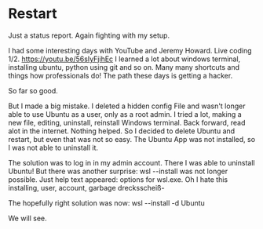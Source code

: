 # Restart

Just a status report. Again fighting with my setup.

I had some interesting days with YouTube and Jeremy Howard. Live coding 1/2. https://youtu.be/56sIyFjihEc
I learned a lot about windows terminal, installing ubuntu, python using git and so on. Many many shortcuts and things how professionals do!
The path these days is getting a hacker. 

So far so good.

But I made a big mistake. I deleted a hidden config File and wasn't longer able to use Ubuntu as a user, only as a root admin. I tried a lot, making a new file, editing,
uninstall, reinstall Windows terminal. Back forward, read alot in the internet. Nothing helped.
So I decided to delete Ubuntu and restart, but even that was not so easy. The Ubuntu App was not installed, so I was not able to uninstall it. 

The solution was to log in in my admin account. There I was able to uninstall Ubuntu!
But there was another surprise: wsl --install was not longer possible. Just help text appeared: options for wsl.exe.
Oh I hate this installing, user, account, garbage drecksscheiß-

The hopefully right solution was now:  wsl --install -d Ubuntu

We will see.






